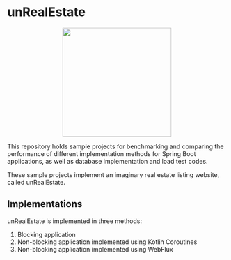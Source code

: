 # unRealEstate

<p align="center">
  <img src="https://github.com/Hossein-s/unRealEstate/assets/122265506/734f1687-36c3-4fc5-b015-45bd918ca9f4" width="250px" />
</p>

This repository holds sample projects for benchmarking and comparing the performance of different
implementation methods for Spring Boot applications, as well as database implementation and load test codes.

These sample projects implement an imaginary real estate listing website, called unRealEstate.

## Implementations
unRealEstate is implemented in three methods:
1. Blocking application
2. Non-blocking application implemented using Kotlin Coroutines
3. Non-blocking application implemented using WebFlux
